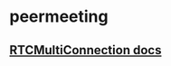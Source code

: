 # peermeeting

## [RTCMultiConnection docs](https://github.com/muaz-khan/RTCMultiConnection/blob/master/docs/api.md)